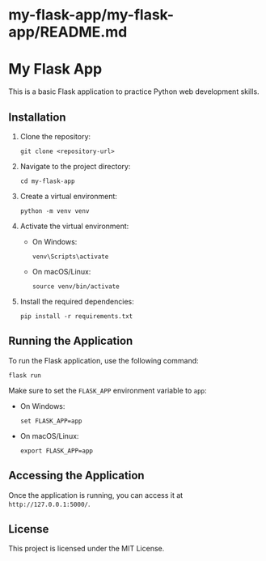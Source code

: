 # my-flask-app/my-flask-app/README.md

# My Flask App

This is a basic Flask application to practice Python web development skills.

## Installation

1. Clone the repository:
   ```
   git clone <repository-url>
   ```

2. Navigate to the project directory:
   ```
   cd my-flask-app
   ```

3. Create a virtual environment:
   ```
   python -m venv venv
   ```

4. Activate the virtual environment:
   - On Windows:
     ```
     venv\Scripts\activate
     ```
   - On macOS/Linux:
     ```
     source venv/bin/activate
     ```

5. Install the required dependencies:
   ```
   pip install -r requirements.txt
   ```

## Running the Application

To run the Flask application, use the following command:
```
flask run
```

Make sure to set the `FLASK_APP` environment variable to `app`:
- On Windows:
  ```
  set FLASK_APP=app
  ```
- On macOS/Linux:
  ```
  export FLASK_APP=app
  ```

## Accessing the Application

Once the application is running, you can access it at `http://127.0.0.1:5000/`.

## License

This project is licensed under the MIT License.